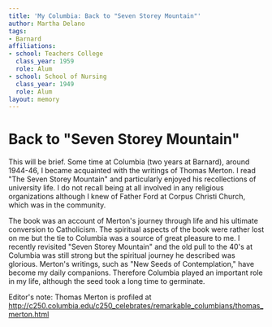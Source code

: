 ```yaml
---
title: 'My Columbia: Back to "Seven Storey Mountain"'
author: Martha Delano
tags:
- Barnard
affiliations:
- school: Teachers College
  class_year: 1959
  role: Alum
- school: School of Nursing
  class_year: 1949
  role: Alum
layout: memory
---
```


# Back to "Seven Storey Mountain"

This will be brief. Some time at Columbia (two years at Barnard), around 1944-46, I became acquainted with the writings of Thomas Merton. I read "The Seven Storey Mountain" and particularly enjoyed his recollections of university life. I do not recall being at all involved in any religious organizations although I knew of Father Ford at Corpus Christi Church, which was in the community.

The book was an account of Merton's journey through life and his ultimate conversion to Catholicism. The spiritual aspects of the book were rather lost on me but the tie to Columbia was a source of great pleasure to me. I recently revisited "Seven Storey Mountain" and the old pull to the 40's at Columbia was still strong but the spiritual journey he described was glorious. Merton's writings, such as "New Seeds of Contemplation," have become my daily companions. Therefore Columbia played an important role in my life, although the seed took a long time to germinate.

Editor's note: Thomas Merton is profiled at http://c250.columbia.edu/c250_celebrates/remarkable_columbians/thomas_merton.html
